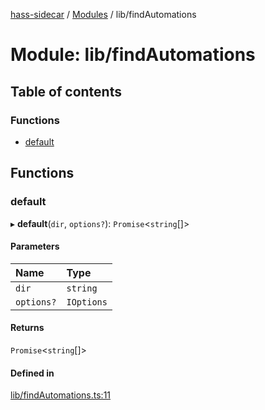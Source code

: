 [hass-sidecar](../README.md) / [Modules](../modules.md) / lib/findAutomations

# Module: lib/findAutomations

## Table of contents

### Functions

- [default](lib_findAutomations.md#default)

## Functions

### default

▸ **default**(`dir`, `options?`): `Promise`<`string`[]\>

#### Parameters

| Name | Type |
| :------ | :------ |
| `dir` | `string` |
| `options?` | `IOptions` |

#### Returns

`Promise`<`string`[]\>

#### Defined in

[lib/findAutomations.ts:11](https://github.com/abogaart/hass-sidecar/blob/2fe9bd4/src/lib/findAutomations.ts#L11)

